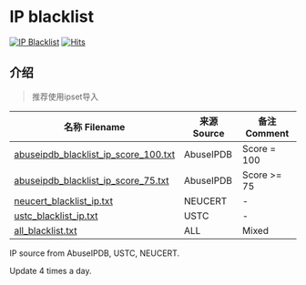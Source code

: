 # IP blacklist

[![IP Blacklist](https://github.com/LittleJake/ip-blacklist/actions/workflows/blacklist.yml/badge.svg)](https://github.com/LittleJake/ip-blacklist/actions/workflows/blacklist.yml)
[![Hits](https://hits.seeyoufarm.com/api/count/incr/badge.svg?url=https%3A%2F%2Fgithub.com%2FLittleJake%2Fip-blacklist&count_bg=%2379C83D&title_bg=%23555555&icon=&icon_color=%23E7E7E7&title=hits&edge_flat=false)](https://hits.seeyoufarm.com)

## 介绍

> 推荐使用ipset导入

| 名称 Filename                                                | 来源 Source | 备注 Comment |
| ------------------------------------------------------------ | ----------- | ------------ |
| [abuseipdb_blacklist_ip_score_100.txt](https://cdn.jsdelivr.net/gh/LittleJake/ip-blacklist/abuseipdb_blacklist_ip_score_100.txt) | AbuseIPDB   | Score = 100  |
| [abuseipdb_blacklist_ip_score_75.txt](https://cdn.jsdelivr.net/gh/LittleJake/ip-blacklist/abuseipdb_blacklist_ip_score_75.txt) | AbuseIPDB   | Score >= 75  |
| [neucert_blacklist_ip.txt](https://cdn.jsdelivr.net/gh/LittleJake/ip-blacklist/neucert_blacklist_ip.txt) | NEUCERT     | -            |
| [ustc_blacklist_ip.txt](https://cdn.jsdelivr.net/gh/LittleJake/ip-blacklist/ustc_blacklist_ip.txt) | USTC        | -            |
| [all_blacklist.txt](https://cdn.jsdelivr.net/gh/LittleJake/ip-blacklist/all_blacklist.txt) | ALL         | Mixed        |


IP source from AbuseIPDB, USTC, NEUCERT.

Update 4 times a day.
